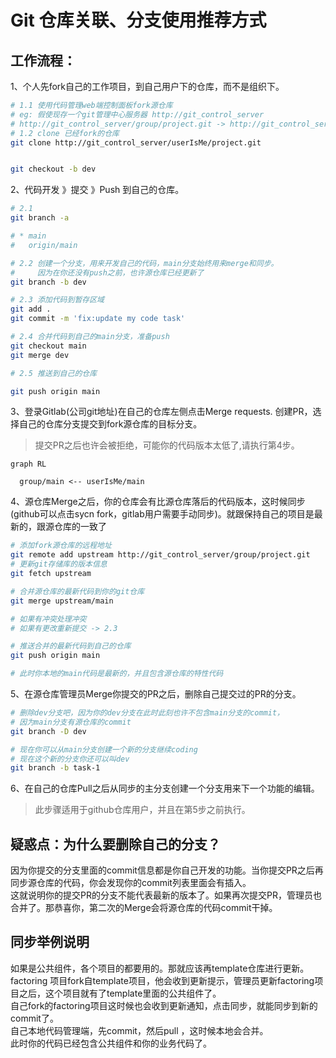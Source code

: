 # Git 仓库关联、分支使用推荐方式

## 工作流程：

1、个人先fork自己的工作项目，到自己用户下的仓库，而不是组织下。  

```bash
# 1.1 使用代码管理web端控制面板fork源仓库
# eg: 假使现存一个git管理中心服务器 http://git_control_server
# http://git_control_server/group/project.git -> http://git_control_server/userIsMe/project.git
# 1.2 clone 已经fork的仓库
git clone http://git_control_server/userIsMe/project.git


git checkout -b dev
```

2、代码开发 》提交 》Push 到自己的仓库。  

```bash
# 2.1
git branch -a

# * main
#   origin/main

# 2.2 创建一个分支，用来开发自己的代码，main分支始终用来merge和同步。
#     因为在你还没有push之前，也许源仓库已经更新了
git branch -b dev

# 2.3 添加代码到暂存区域
git add .
git commit -m 'fix:update my code task'

# 2.4 合并代码到自己的main分支，准备push
git checkout main
git merge dev

# 2.5 推送到自己的仓库

git push origin main

```


3、登录Gitlab(公司git地址)在自己的仓库左侧点击Merge requests. 创建PR，选择自己的仓库分支提交到fork源仓库的目标分支。  
  
  > 提交PR之后也许会被拒绝，可能你的代码版本太低了,请执行第4步。

```mermaid
graph RL

  group/main <-- userIsMe/main
```

4、源仓库Merge之后，你的仓库会有比源仓库落后的代码版本，这时候同步(github可以点击sycn fork，gitlab用户需要手动同步)。就跟保持自己的项目是最新的，跟源仓库的一致了  

```bash
# 添加fork源仓库的远程地址
git remote add upstream http://git_control_server/group/project.git
# 更新git存储库的版本信息
git fetch upstream

# 合并源仓库的最新代码到你的git仓库
git merge upstream/main

# 如果有冲突处理冲突
# 如果有更改重新提交 -> 2.3

# 推送合并的最新代码到自己的仓库
git push origin main

# 此时你本地的main代码是最新的，并且包含源仓库的特性代码
```

5、在源仓库管理员Merge你提交的PR之后，删除自己提交过的PR的分支。  

```bash
# 删除dev分支吧，因为你的dev分支在此时此刻也许不包含main分支的commit，
# 因为main分支有源仓库的commit
git branch -D dev

# 现在你可以从main分支创建一个新的分支继续coding
# 现在这个新的分支你还可以叫dev
git branch -b task-1
```

6、在自己的仓库Pull之后从同步的主分支创建一个分支用来下一个功能的编辑。  

> 此步骤适用于github仓库用户，并且在第5步之前执行。


## 疑惑点：为什么要删除自己的分支？

因为你提交的分支里面的commit信息都是你自己开发的功能。当你提交PR之后再同步源仓库的代码，你会发现你的commit列表里面会有插入。  
这就说明你的提交PR的分支不能代表最新的版本了。如果再次提交PR，管理员也合并了。那恭喜你，第二次的Merge会将源仓库的代码commit干掉。  



## 同步举例说明

如果是公共组件，各个项目的都要用的。那就应该再template仓库进行更新。   
factoring 项目fork自template项目，他会收到更新提示，管理员更新factoring项目之后，这个项目就有了template里面的公共组件了。  
自己fork的factoring项目这时候也会收到更新通知，点击同步，就能同步到新的commit了。  
自己本地代码管理端，先commit，然后pull ，这时候本地会合并。  
此时你的代码已经包含公共组件和你的业务代码了。  

